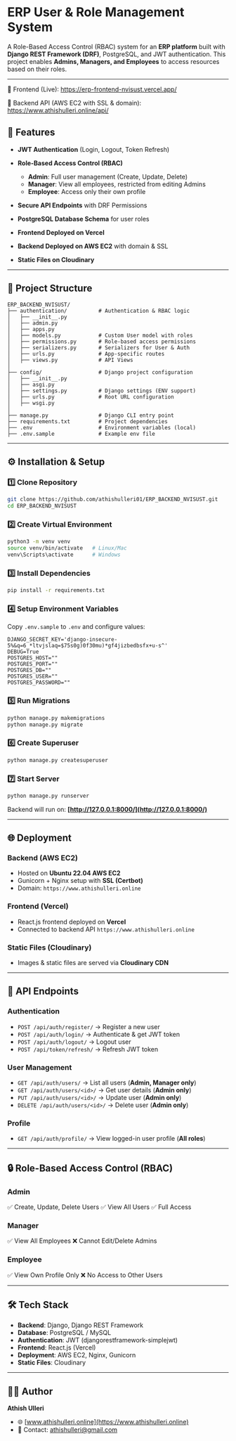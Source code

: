# ERP User & Role Management System

A Role-Based Access Control (RBAC) system for an **ERP platform** built with **Django REST Framework (DRF)**, PostgreSQL, and JWT authentication. This project enables **Admins, Managers, and Employees** to access resources based on their roles.

---
🔗 Frontend (Live): https://erp-frontend-nvisust.vercel.app/

🔗 Backend API (AWS EC2 with SSL & domain): https://www.athishulleri.online/api/
## 🚀 Features

* **JWT Authentication** (Login, Logout, Token Refresh)
* **Role-Based Access Control (RBAC)**

  * **Admin**: Full user management (Create, Update, Delete)
  * **Manager**: View all employees, restricted from editing Admins
  * **Employee**: Access only their own profile
* **Secure API Endpoints** with DRF Permissions
* **PostgreSQL Database Schema** for user roles
* **Frontend Deployed on Vercel**
* **Backend Deployed on AWS EC2** with domain & SSL
* **Static Files on Cloudinary**

---

## 📂 Project Structure

```
ERP_BACKEND_NVISUST/
├── authentication/          # Authentication & RBAC logic
│   ├── __init__.py
│   ├── admin.py
│   ├── apps.py
│   ├── models.py            # Custom User model with roles
│   ├── permissions.py       # Role-based access permissions
│   ├── serializers.py       # Serializers for User & Auth
│   ├── urls.py              # App-specific routes
│   ├── views.py             # API Views
│
├── config/                  # Django project configuration
│   ├── __init__.py
│   ├── asgi.py
│   ├── settings.py          # Django settings (ENV support)
│   ├── urls.py              # Root URL configuration
│   ├── wsgi.py
│
├── manage.py                # Django CLI entry point
├── requirements.txt         # Project dependencies
├── .env                     # Environment variables (local)
├── .env.sample              # Example env file
```

---

## ⚙️ Installation & Setup

### 1️⃣ Clone Repository

```bash
git clone https://github.com/athishulleri01/ERP_BACKEND_NVISUST.git
cd ERP_BACKEND_NVISUST
```

### 2️⃣ Create Virtual Environment

```bash
python3 -m venv venv
source venv/bin/activate   # Linux/Mac
venv\Scripts\activate      # Windows
```

### 3️⃣ Install Dependencies

```bash
pip install -r requirements.txt
```

### 4️⃣ Setup Environment Variables

Copy `.env.sample` to `.env` and configure values:

```env
DJANGO_SECRET_KEY='django-insecure-5%&q=6_*ltvjslaq=$75s0g)0f30mu)*gf4jizbedbsfx+u-s^'
DEBUG=True
POSTGRES_HOST=""
POSTGRES_PORT=""
POSTGRES_DB=""
POSTGRES_USER=""
POSTGRES_PASSWORD=""

```

### 5️⃣ Run Migrations

```bash
python manage.py makemigrations
python manage.py migrate
```

### 6️⃣ Create Superuser

```bash
python manage.py createsuperuser
```

### 7️⃣ Start Server

```bash
python manage.py runserver
```

Backend will run on: **[http://127.0.0.1:8000/](http://127.0.0.1:8000/)**

---

## 🌐 Deployment

### Backend (AWS EC2)

* Hosted on **Ubuntu 22.04 AWS EC2**
* Gunicorn + Nginx setup with **SSL (Certbot)**
* Domain: `https://www.athishulleri.online`

### Frontend (Vercel)

* React.js frontend deployed on **Vercel**
* Connected to backend API `https://www.athishulleri.online`

### Static Files (Cloudinary)

* Images & static files are served via **Cloudinary CDN**

---

## 🔑 API Endpoints

### Authentication

* `POST /api/auth/register/` → Register a new user
* `POST /api/auth/login/` → Authenticate & get JWT token
* `POST /api/auth/logout/` → Logout user
* `POST /api/token/refresh/` → Refresh JWT token

### User Management

* `GET /api/auth/users/` → List all users (**Admin, Manager only**)
* `GET /api/auth/users/<id>/` → Get user details (**Admin only**)
* `PUT /api/auth/users/<id>/` → Update user (**Admin only**)
* `DELETE /api/auth/users/<id>/` → Delete user (**Admin only**)

### Profile

* `GET /api/auth/profile/` → View logged-in user profile (**All roles**)

---

## 🔒 Role-Based Access Control (RBAC)

### Admin

✅ Create, Update, Delete Users
✅ View All Users
✅ Full Access

### Manager

✅ View All Employees
❌ Cannot Edit/Delete Admins

### Employee

✅ View Own Profile Only
❌ No Access to Other Users

---

## 🛠️ Tech Stack

* **Backend**: Django, Django REST Framework
* **Database**: PostgreSQL / MySQL
* **Authentication**: JWT (djangorestframework-simplejwt)
* **Frontend**: React.js (Vercel)
* **Deployment**: AWS EC2, Nginx, Gunicorn
* **Static Files**: Cloudinary

---


## 👨‍💻 Author

**Athish Ulleri**

* 🌐 [www.athishulleri.online](https://www.athishulleri.online)
* 📧 Contact: athishulleri@gmail.com
